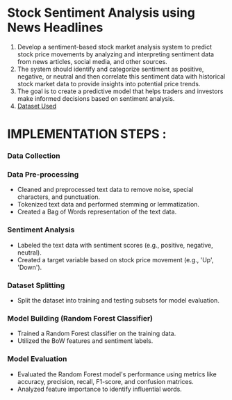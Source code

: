 # Stock Sentiment Analysis using News Headlines

1. Develop a sentiment-based stock market analysis system to predict stock price movements by analyzing and interpreting sentiment data from news articles, social media, and other sources.
2. The system should identify and categorize sentiment as positive, negative, or neutral and then correlate this sentiment data with historical stock market data to provide insights into potential price trends.
3. The goal is to create a predictive model that helps traders and investors make informed decisions based on sentiment analysis.
4. [Dataset Used](https://drive.google.com/file/d/1TofKCCkTKKDeXtHvyw4GT-N3DiyPcvyq/view?usp=sharing)

# IMPLEMENTATION STEPS :

### Data Collection

### Data Pre-processing

- Cleaned and preprocessed text data to remove noise, special characters, and punctuation.
- Tokenized text data and performed stemming or lemmatization.
- Created a Bag of Words representation of the text data.

### Sentiment Analysis

- Labeled the text data with sentiment scores (e.g., positive, negative, neutral).
- Created a target variable based on stock price movement (e.g., 'Up', 'Down').

### Dataset Splitting

- Split the dataset into training and testing subsets for model evaluation.

### Model Building (Random Forest Classifier)

- Trained a Random Forest classifier on the training data.
- Utilized the BoW features and sentiment labels.

### Model Evaluation

- Evaluated the Random Forest model's performance using metrics like accuracy, precision, recall, F1-score, and confusion matrices.
- Analyzed feature importance to identify influential words.
